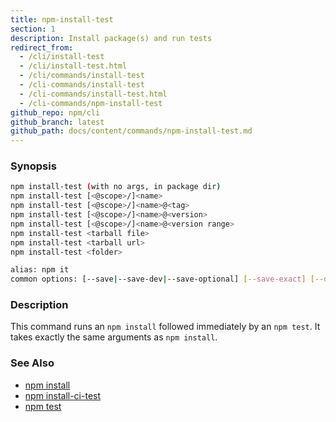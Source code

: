 ```yaml
---
title: npm-install-test
section: 1
description: Install package(s) and run tests
redirect_from:
  - /cli/install-test
  - /cli/install-test.html
  - /cli/commands/install-test
  - /cli-commands/install-test
  - /cli-commands/install-test.html
  - /cli-commands/npm-install-test
github_repo: npm/cli
github_branch: latest
github_path: docs/content/commands/npm-install-test.md
---
```


### Synopsis

```bash
npm install-test (with no args, in package dir)
npm install-test [<@scope>/]<name>
npm install-test [<@scope>/]<name>@<tag>
npm install-test [<@scope>/]<name>@<version>
npm install-test [<@scope>/]<name>@<version range>
npm install-test <tarball file>
npm install-test <tarball url>
npm install-test <folder>

alias: npm it
common options: [--save|--save-dev|--save-optional] [--save-exact] [--dry-run]
```

### Description

This command runs an `npm install` followed immediately by an `npm test`. It
takes exactly the same arguments as `npm install`.

### See Also

* [npm install](/cli/v7/commands/npm-install)
* [npm install-ci-test](/cli/v7/commands/npm-install-ci-test)
* [npm test](/cli/v7/commands/npm-test)
